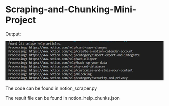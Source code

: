 # Scraping-and-Chunking-Mini-Project

Output:

![2](1.jpg)

The code can be found in notion_scraper.py

The result file can be found in notion_help_chunks.json
